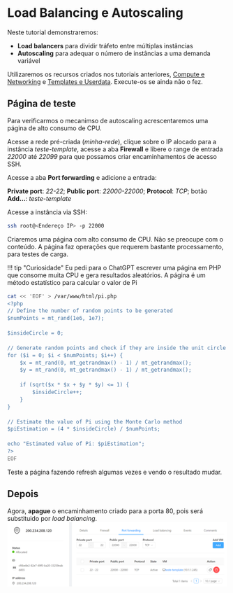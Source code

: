 # Load Balancing e Autoscaling

Neste tutorial demonstraremos:

- __Load balancers__ para dividir tráfeto entre múltiplas instâncias
- __Autoscaling__ para adequar o número de instâncias a uma demanda variável

Utilizaremos os recursos criados nos tutoriais anteriores, [Compute e Networking](compute.md) e [Templates e Userdata](templates.md). Execute-os se ainda não o fez.

## Página de teste

Para verificarmos o mecanimso de autoscaling acrescentaremos uma página de alto consumo de CPU.

Acesse a rede pré-criada (_minha-rede_), clique sobre o IP alocado para a instância _teste-template_, acesse a aba __Firewall__ e libere o range de entrada _22000_ até _22099_ para que possamos criar encaminhamentos de acesso SSH.

Acesse a aba __Port forwarding__ e adicione a entrada:

__Private port__: _22-22_; __Public port__: _22000-22000_; __Protocol__: _TCP_; botão __Add...__: _teste-template_

Acesse a instância via SSH:

```bash
ssh root@<Endereço IP> -p 22000
```

Criaremos uma página com alto consumo de CPU. Não se preocupe com o conteúdo. A página faz operações que requerem bastante processamento, para testes de carga.

!!! tip "Curiosidade"
    Eu pedi para o ChatGPT escrever uma página em PHP que consome muita CPU e gera resultados aleatórios. A página é um método estatístico para calcular o valor de Pi

```bash
cat << 'EOF' > /var/www/html/pi.php
<?php
// Define the number of random points to be generated
$numPoints = mt_rand(1e6, 1e7);

$insideCircle = 0;

// Generate random points and check if they are inside the unit circle
for ($i = 0; $i < $numPoints; $i++) {
    $x = mt_rand(0, mt_getrandmax() - 1) / mt_getrandmax();
    $y = mt_rand(0, mt_getrandmax() - 1) / mt_getrandmax();

    if (sqrt($x * $x + $y * $y) <= 1) {
        $insideCircle++;
    }
}

// Estimate the value of Pi using the Monte Carlo method
$piEstimation = (4 * $insideCircle) / $numPoints;

echo "Estimated value of Pi: $piEstimation";
?>
EOF
```

Teste a página fazendo refresh algumas vezes e vendo o resultado mudar.



## Depois

Agora, __apague__ o encaminhamento criado para a porta 80, pois será substituido por _load balancing_.
![Forwarding SSH](forwarding-ssh.png)


